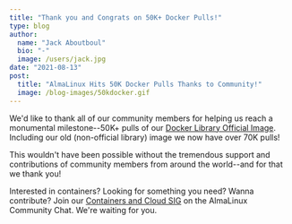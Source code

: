 ```yaml
---
title: "Thank you and Congrats on 50K+ Docker Pulls!"
type: blog
author:
  name: "Jack Aboutboul"
  bio: "-"
  image: /users/jack.jpg
date: "2021-08-13"
post:
  title: "AlmaLinux Hits 50K Docker Pulls Thanks to Community!"
  image: /blog-images/50kdocker.gif
---
```


We'd like to thank all of our community members for helping us reach a monumental milestone--50K+ pulls of our [Docker Library Official Image](https://hub.docker.com/_/almalinux). Including our old (non-official library) image we now have over 70K pulls!

This wouldn't have been possible without the tremendous support and contributions of community members from around the world--and for that we thank you!

Interested in containers? Looking for something you need? Wanna contribute? Join our [Containers and Cloud SIG](https://chat.almalinux.org/almalinux/channels/sigcloud) on the AlmaLinux Community Chat. We're waiting for you.

